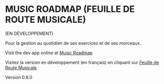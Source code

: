 MUSIC ROADMAP (FEUILLE DE ROUTE MUSICALE)
==========================================

(EN DÉVELOPPEMENT)

Pour la gestion au quotidien de ses exercices et de ses morceaux.

Visit the dev app online at [Music Roadmap](http://www.music-roadmap.net?lang=en) 

Visitez la version en développement (en français) en cliquant sur [Feuille de Route Musicale](http://www.music-roadmap.net?lang=fr)

Version 0.8.0
